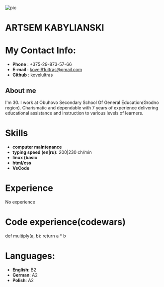 ![pic](https://b.radikal.ru/b14/2112/5f/954303f77a9f.jpg)

# ARTSEM KABYLIANSKI

# My Contact Info:
* **Phone** : +375-29-873-57-66
* **E-mail** : kovel91ultras@gmail.com
* **Github** : kovelultras

## About me
I'm 30. I work at Obuhovo Secondary School Of General Education(Grodno region).
Charismatic and dependable with 7 years of experience delivering educational assistance and instruction to various levels of learners. 

# Skills
* **computer maintenance**
* **typing speed (en|ru):** 200|230 ch/min
* **linux (basic**
* **html/css**
* **VsCode**

# Experience
No experience

# Code experience(codewars)
def multiply(a, b):
   return a * b

# Languages:
* **English**: B2
* **German**: A2
* **Polish**: A2
